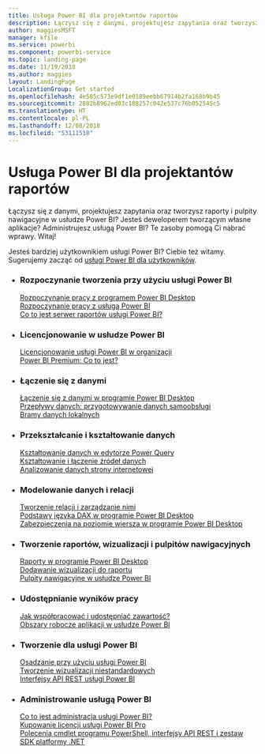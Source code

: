 ```yaml
---
title: Usługa Power BI dla projektantów raportów
description: Łączysz się z danymi, projektujesz zapytania oraz tworzysz raporty i pulpity nawigacyjne w usłudze Power BI? Jesteś deweloperem tworzącym własne aplikacje lub administratorem usługi Power BI?
author: maggiesMSFT
manager: kfile
ms.service: powerbi
ms.component: powerbi-service
ms.topic: landing-page
ms.date: 11/19/2018
ms.author: maggies
layout: LandingPage
LocalizationGroup: Get started
ms.openlocfilehash: 4e585c573e9df1e0189eebb67914b2fa168b9b45
ms.sourcegitcommit: 2882b8962ed03c188257c042e537c76b052545c5
ms.translationtype: HT
ms.contentlocale: pl-PL
ms.lasthandoff: 12/08/2018
ms.locfileid: "53111518"
---
```

# <a name="power-bi-for-report-designers"></a>Usługa Power BI dla projektantów raportów

Łączysz się z danymi, projektujesz zapytania oraz tworzysz raporty i pulpity nawigacyjne w usłudze Power BI? Jesteś deweloperem tworzącym własne aplikacje? Administrujesz usługą Power BI? Te zasoby pomogą Ci nabrać wprawy. Witaj!

Jesteś bardziej użytkownikiem usługi Power BI? Ciebie też witamy. Sugerujemy zacząć od [usługi Power BI dla użytkowników](consumer/power-bi-consumer-landing.md).

<ul class="panelContent cardsF"> 
              <li> 
                             <div class="cardSize"> 
                                           <div class="cardPadding"> 
                                                          <div class="card"> 
                                                                        <div class="cardText"> 
                                                                                      <h3>Rozpoczynanie tworzenia przy użyciu usługi Power BI</h3> 
                                                                                      <p></p>
                                                                                            <a href="desktop-what-is-desktop.md">Rozpoczynanie pracy z programem Power BI Desktop</a><br/> 
                                                                                            <a href="power-bi-overview.md">Rozpoczynanie pracy z usługą Power BI</a><br/> 
                                                                                            <a href="report-server/get-started.md">Co to jest serwer raportów usługi Power BI?</a>
                                                                        </div> 
                                                          </div> 
                                           </div> 
                             </div> 
              </li>
              <li> 
                             <div class="cardSize"> 
                                           <div class="cardPadding"> 
                                                          <div class="card"> 
                                                                        <div class="cardText"> 
                                                                                      <h3>Licencjonowanie w usłudze Power BI</h3> 
                                                                                      <p></p>
                                                                                            <a href="service-admin-licensing-organization.md">Licencjonowanie usługi Power BI w organizacji</a><br/> 
                                                                                            <a href="service-premium.md">Power BI Premium: Co to jest?</a> 
                                                                        </div> 
                                                          </div> 
                                           </div> 
                             </div> 
              </li>
              <li> 
                             <div class="cardSize"> 
                                           <div class="cardPadding"> 
                                                          <div class="card"> 
                                                                        <div class="cardText"> 
                                                                                      <h3>Łączenie się z danymi</h3> 
                                                                                      <p></p>
                                                                                            <a href="desktop-quickstart-connect-to-data.md">Łączenie się z danymi w programie Power BI Desktop</a><br/> 
                                                                                            <a href="service-dataflows-overview.md">Przepływy danych: przygotowywanie danych samoobsługi</a><br/> 
                                                                                            <a href="service-gateway-install.md">Bramy danych lokalnych</a>
                                                                        </div> 
                                                          </div> 
                                           </div> 
                             </div> 
              </li>
              <li> 
                             <div class="cardSize"> 
                                           <div class="cardPadding"> 
                                                          <div class="card"> 
                                                                        <div class="cardText"> 
                                                                                      <h3>Przekształcanie i kształtowanie danych</h3> 
                                                                                      <p></p>
                                                                                            <a href="desktop-common-query-tasks.md">Kształtowanie danych w edytorze Power Query</a><br/> 
                                                                                            <a href="desktop-shape-and-combine-data.md">Kształtowanie i łączenie źródeł danych</a><br/> 
                                                                                            <a href="desktop-tutorial-importing-and-analyzing-data-from-a-web-page.md">Analizowanie danych strony internetowej</a>
                                                                        </div> 
                                                          </div> 
                                           </div> 
                             </div> 
              </li>
              <li> 
                             <div class="cardSize"> 
                                           <div class="cardPadding"> 
                                                          <div class="card"> 
                                                                       <div class="cardText"> 
                                                                                      <h3>Modelowanie danych i relacji</h3> 
                                                                                      <p></p>
                                                                                            <a href="desktop-create-and-manage-relationships.md">Tworzenie relacji i zarządzanie nimi</a><br/>
                                                                                            <a href="desktop-quickstart-learn-dax-basics.md">Podstawy języka DAX w programie Power BI Desktop</a><br/> 
                                                                                            <a href="service-admin-rls.md">Zabezpieczenia na poziomie wiersza w programie Power BI Desktop</a> 
                                                                        </div> 
                                                          </div> 
                                           </div> 
                             </div> 
              </li>
              <li> 
                             <div class="cardSize"> 
                                           <div class="cardPadding"> 
                                                          <div class="card"> 
                                                                        <div class="cardText"> 
                                                                                      <h3>Tworzenie raportów, wizualizacji i pulpitów nawigacyjnych</h3> 
                                                                                      <p></p>
                                                                                            <a href="desktop-report-view.md">Raporty w programie Power BI Desktop</a><br/> 
                                                                                            <a href="power-bi-report-add-visualizations-i.md">Dodawanie wizualizacji do raportu</a><br/> 
                                                                                            <a href="service-dashboard-create.md">Pulpity nawigacyjne w usłudze Power BI</a>
                                                                        </div> 
                                                          </div> 
                                           </div> 
                             </div> 
              </li>
              <li> 
                             <div class="cardSize"> 
                                           <div class="cardPadding"> 
                                                          <div class="card"> 
                                                                        <div class="cardText"> 
                                                                                      <h3>Udostępnianie wyników pracy</h3> 
                                                                                      <p></p>
                                                                                            <a href="service-how-to-collaborate-distribute-dashboards-reports.md">Jak współpracować i udostępniać zawartość?</a><br/>
                                                                                            <a href="service-create-workspaces.md">Obszary robocze aplikacji w usłudze Power BI</a> 
                                                                        </div> 
                                                          </div> 
                                           </div> 
                             </div> 
              </li>
              <li> 
                             <div class="cardSize"> 
                                           <div class="cardPadding"> 
                                                          <div class="card"> 
                                                                        <div class="cardText"> 
                                                                                      <h3>Tworzenie dla usługi Power BI</h3> 
                                                                                      <p></p>
                                                                                            <a href="developer/embedding.md">Osadzanie przy użyciu usługi Power BI</a><br/> 
                                                                                            <a href="developer/custom-visual-develop-tutorial.md">Tworzenie wizualizacji niestandardowych</a><br/> 
                                                                                            <a href="https://docs.microsoft.com/rest/api/power-bi">Interfejsy API REST usługi Power BI</a>
                                                                        </div> 
                                                          </div> 
                                           </div> 
                             </div> 
              </li>
              <li> 
                             <div class="cardSize"> 
                                           <div class="cardPadding"> 
                                                          <div class="card"> 
                                                                        <div class="cardText"> 
                                                                                      <h3>Administrowanie usługą Power BI</h3> 
                                                                                      <p></p>
                                                                                            <a href="service-admin-administering-power-bi-in-your-organization.md">Co to jest administracja usługi Power BI?</a><br/> 
                                                                                            <a href="service-admin-purchasing-power-bi-pro.md">Kupowanie licencji usługi Power BI Pro</a><br/>
                                                                                            <a href="service-admin-reference.md">Polecenia cmdlet programu PowerShell, interfejsy API REST i zestaw SDK platformy .NET</a>
                                                                        </div> 
                                                          </div> 
                                           </div> 
                             </div> 
              </li>
</ul>



